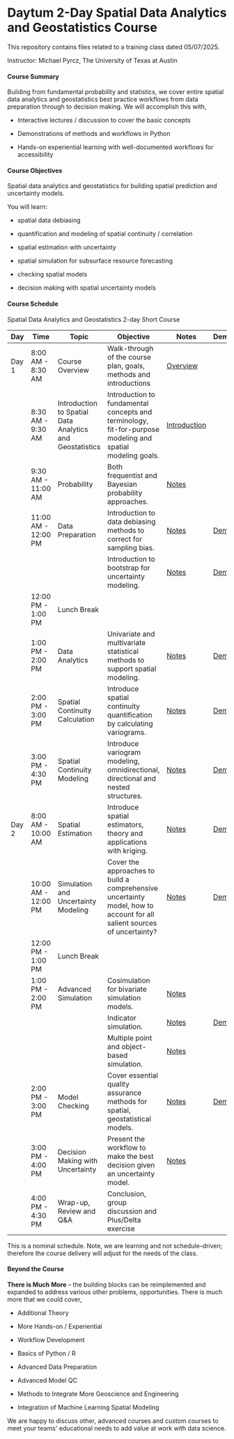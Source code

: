 # Daytum 2-Day Spatial Data Analytics and Geostatistics Course 

This repository contains files related to a training class dated 05/07/2025.

Instructor: Michael Pyrcz, The University of Texas at Austin

#### Course Summary

Building from fundamental probability and statistics, we cover entire spatial data analytics and geostatistics best practice workflows from data preparation through to decision making. We will accomplish this with,

* Interactive lectures / discussion to cover the basic concepts

* Demonstrations of methods and workflows in Python 

* Hands-on experiential learning with well-documented workflows for accessibility


#### Course Objectives

Spatial data analytics and geostatistics for building spatial prediction and uncertainty models.

You will learn:

* spatial data debiasing

* quantification and modeling of spatial continuity / correlation

* spatial estimation with uncertainty

* spatial simulation for subsurface resource forecasting

* checking spatial models

* decision making with spatial uncertainty models

#### Course Schedule

Spatial Data Analytics and Geostatistics 2-day Short Course

| Day   | Time                  | Topic                                  | Objective                                                                                      |  Notes  | Demonstration | Interactivity |
|-----------|---------------------------|----------------------------------------|------------------------------------------------------------------------------------------------|------|----|------|
| Day 1 | 8:00 AM - 8:30 AM     | Course Overview                        | Walk-through of the course plan, goals, methods and introductions                               | [Overview](/pdfs/CourseOverview.pdf) | | |
|       | 8:30 AM - 9:30 AM     | Introduction to Spatial Data Analytics and Geostatistics | Introduction to fundamental concepts and terminology, fit-for-purpose modeling and spatial modeling goals. | [Introduction](/pdfs/Introduction.pdf)    | | |
|       | 9:30 AM - 11:00 AM    | Probability                            | Both frequentist and Bayesian probability approaches.                                          | [Notes](/Pyrcz_UTCourse/02_Probability.pdf) | | [Dashboard](/notebooks/Interactive_Sivia_Coin_Toss.ipynb) |
|       | 11:00 AM - 12:00 PM   | Data Preparation                       | Introduction to data debiasing methods to correct for sampling bias. | [Notes](/Pyrcz_UTCourse/09b_Spatial_Debias.pdf) | [Demo](/notebooks/declustering.ipynb)| [Dashboard](/notebooks/Interactive_Declustering.ipynb) |
|       |   |                       | Introduction to bootstrap for uncertainty modeling. | [Notes](/Pyrcz_UTCourse/05_Univariate_Distributions.pdf) | [Demo](/notebooks/bootstrap.ipynb) | [Dashboard](/notebooks/Interactive_Bootstrap.ipynb) |
|       | 12:00 PM - 1:00 PM    | Lunch Break                            |                                                                                                |  | | |
|       | 1:00 PM - 2:00 PM     | Data Analytics                         | Univariate and multivariate statistical methods to support spatial modeling.                   | [Notes](/Pyrcz_UTCourse/08_Bivariate_Correlation.pdf) | [Demo](/notebooks/multivariate_analysis.ipynb) | [Dashboard](https://github.com/daytum/geostats_training/blob/main/notebooks/Interactive_Correlation_Coefficient.ipynb) |
|       | 2:00 PM - 3:00 PM     | Spatial Continuity Calculation         | Introduce spatial continuity quantification by calculating variograms.                         | [Notes](/Pyrcz_UTCourse/10_Spatial_Calc.pdf) | [Demo](/notebooks/variogram_calculation.ipynb) | [Dashboard](/notebooks/Interactive_Variogram_Calculation.ipynb) |
|       | 3:00 PM - 4:30 PM     | Spatial Continuity Modeling            | Introduce variogram modeling, omnidirectional, directional and nested structures.              | [Notes](/Pyrcz_UTCourse/11_Spatial_Interpretation_Modeling.pdf) | [Demo](/notebooks/variogram_modeling.ipynb) | [Dashboard](/notebooks/Interactive_Variogram_Calculation_Modeling.ipynb) |
| Day 2 | 8:00 AM - 10:00 AM    | Spatial Estimation                     | Introduce spatial estimators, theory and applications with kriging.                            | [Notes](/Pyrcz_UTCourse/12_Kriging.pdf)  | [Demo](/notebooks/kriging.ipynb) | [Dashboard](/notebooks/Interactive_Simple_Kriging.ipynb) |
|       | 10:00 AM - 12:00 PM   | Simulation and Uncertainty Modeling    | Cover the approaches to build a comprehensive uncertainty model, how to account for all salient sources of uncertainty? | [Notes](/Pyrcz_UTCourse/13_Simulation.pdf) | [Demo](/notebooks/simulation.ipynb) | [Dashboard](/notebooks/Interactive_Simulation.ipynb) |
|       | 12:00 PM - 1:00 PM    | Lunch Break                            |                                                                                                |  | | |
|       | 1:00 PM - 2:00 PM     | Advanced Simulation                    | Cosimulation for bivariate simulation models. | [Notes](/Pyrcz_UTCourse/16_Cosimulation.pdf) | | |
|       |                       |                                        | Indicator simulation.                                                              | [Notes](/Pyrcz_UTCourse/14_Simulation_Indicator.pdf)  | [Demo](/notebooks/sisim.ipynb) | | 
|       |                       |                                        | Multiple point and object-based simulation.                                                    | [Notes](/Pyrcz_UTCourse/15_Simulation_Facies.pdf) | | |
|       | 2:00 PM - 3:00 PM     | Model Checking                         | Cover essential quality assurance methods for spatial, geostatistical models.                  | [Notes](/Pyrcz_UTCourse/16b_Model_Checking.pdf) | [Demo](/notebooks/model_checking.ipynb) | |
|       | 3:00 PM - 4:00 PM     | Decision Making with Uncertainty       | Present the workflow to make the best decision given an uncertainty model.                     | [Notes](/Pyrcz_UTCourse/16c_Decision_Making.pdf) |  | [Dashboard](/notebooks/Interactive_Decision_Making.ipynb) |
|       | 4:00 PM - 4:30 PM     | Wrap-up, Review and Q&A                | Conclusion, group discussion and Plus/Delta exercise                                           |  |  | |

This is a nominal schedule. Note, we are learning and not schedule-driven; therefore the course delivery will adjust for the needs of the class. 

#### Beyond the Course

**There is Much More** – the building blocks can be reimplemented and expanded to address various other problems, opportunities. There is much more that we could cover,

* Additional Theory

* More Hands-on / Experiential

* Workflow Development

* Basics of Python / R

* Advanced Data Preparation

* Advanced Model QC

* Methods to Integrate More Geoscience and Engineering

* Integration of Machine Learning Spatial Modeling

We are happy to discuss other, advanced courses and custom courses to meet your teams' educational needs to add value at work with data science.

